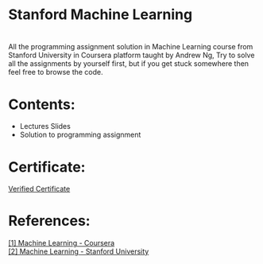 # <h1>Stanford Machine Learning<h1/>
All the programming assignment solution in Machine Learning course from Stanford University in Coursera platform taught by Andrew Ng, Try to solve all the assignments by yourself first, but if you get stuck somewhere then feel free to browse the code.

# Contents:
* Lectures Slides
* Solution to programming assignment

# Certificate:
[Verified Certificate](https://www.coursera.org/account/accomplishments/records/ZHR3S4YC2UFF)

# References:
[[1] Machine Learning - Coursera](https://www.coursera.org/learn/machine-learning) <br />
[[2] Machine Learning - Stanford University](https://see.stanford.edu/Course/CS229)
